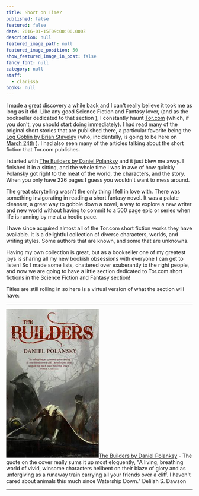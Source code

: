 ```yaml
---
title: Short on Time?
published: false
featured: false
date: 2016-01-15T09:00:00.000Z
description: null
featured_image_path: null
featured_image_position: 50
show_featured_image_in_post: false
fancy_font: null
category: null
staff:
  - clarissa
books: null
---
```



I made a great discovery a while back and I can't really believe it took me as long as it did. Like any good Science Fiction and Fantasy lover, (and as the bookseller dedicated to that section ), I constantly haunt [Tor.com](http://www.tor.com/) (which, if you don't, you should start doing immediately). I had read many of the original short stories that are published there, a particular favorite being the [Log Goblin](http://www.tor.com/2015/12/09/the-log-goblin-brian-staveley/)[&nbsp;by Brian Staveley](__notset__)&nbsp;(who, incidentally, is going to be here on [March 24th](http://www.brooklinebooksmith.com/events/) ). I had also seen many of the articles talking about the short fiction that Tor.com publishes.&nbsp;

I started with [The Builders by Daniel Polanksy](http://www.brooklinebooksmith-shop.com/book/9780765385307)&nbsp;and it just blew me away. I finished it in a sitting, and the whole time I was in awe of how quickly Polansky got right to the meat of the world, the characters, and the story. When you only have 226 pages I guess you wouldn't want to mess around.

The great storytelling wasn't the only thing I fell in love with. There was something invigorating in reading a short fantasy novel. It was a palate cleanser, a great way to gobble down a novel, a way to explore a new writer and new world without having to commit to a 500 page epic or series when life is running by me at a hectic pace.

I have since acquired almost all of the Tor.com short fiction works they have available. It is a delightful collection of diverse characters, worlds, and writing styles. Some authors that are known, and some that are unknowns.

Having my own collection is great, but as a bookseller one of my greatest joys is sharing all my new bookish obsessions with everyone I can get to listen! So I made some lists, chattered over exuberantly to the right people, and now we are going to have a little section dedicated to Tor.com short fictions in the Science Fiction and Fantasy section!

Titles are still rolling in so here is a virtual version of what the section will have:

---

![](/uploads/versions/9780765385307---x----250-400x---.jpg)[The Builders by Daniel Polanksy](http://www.brooklinebooksmith-shop.com/book/9780765385307) - The quote on the cover really sums it up most eloquently, "A living, breathing world of vivid, winsome characters hellbent on their blaze of glory and as unforgiving as a runaway train carrying all your friends over a cliff. I haven't cared about animals this much since Watership Down." Delilah S. Dawson

---

&nbsp;

&nbsp;